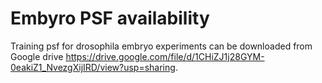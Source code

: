 # Embyro PSF availability
Training psf for drosophila embryo experiments can be downloaded from Google drive https://drive.google.com/file/d/1CHiZJ1j28GYM-0eakiZ1_NvezgXijIRD/view?usp=sharing.

